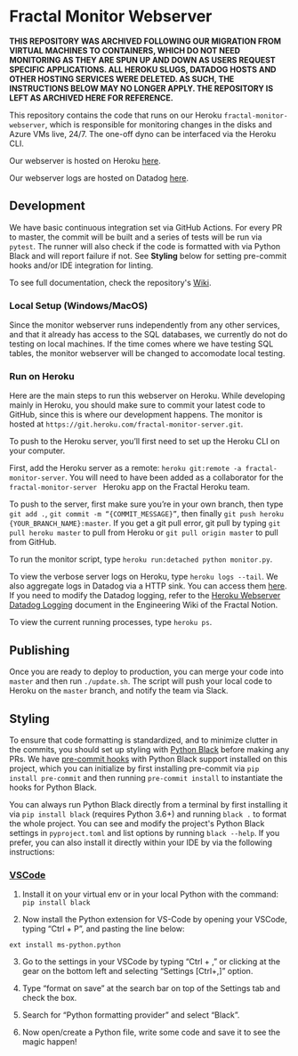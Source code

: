 # Fractal Monitor Webserver

**THIS REPOSITORY WAS ARCHIVED FOLLOWING OUR MIGRATION FROM VIRTUAL MACHINES TO CONTAINERS, WHICH DO NOT NEED MONITORING AS THEY ARE SPUN UP AND DOWN AS USERS REQUEST SPECIFIC APPLICATIONS. ALL HEROKU SLUGS, DATADOG HOSTS AND OTHER HOSTING SERVICES WERE DELETED. AS SUCH, THE INSTRUCTIONS BELOW MAY NO LONGER APPLY. THE REPOSITORY IS LEFT AS ARCHIVED HERE FOR REFERENCE.**

This repository contains the code that runs on our Heroku `fractal-monitor-webserver`, which is responsible for monitoring changes in the disks and Azure VMs live, 24/7. The one-off dyno can be interfaced via the Heroku CLI.

Our webserver is hosted on Heroku [here](https://fractal-monitor-server.herokuapp.com).

Our webserver logs are hosted on Datadog [here](https://app.datadoghq.com/logs?cols=core_host%2Ccore_service&from_ts=1593977274176&index=&live=true&messageDisplay=inline&stream_sort=desc&to_ts=1593978174176).

## Development

We have basic continuous integration set via GitHub Actions. For every PR to master, the commit will be built and a series of tests will be run via `pytest`. The runner will also check if the code is formatted with via Python Black and will report failure if not. See **Styling** below for setting pre-commit hooks and/or IDE integration for linting.

To see full documentation, check the repository's [Wiki](https://github.com/fractalcomputers/monitor-webserver/wiki).

### Local Setup (Windows/MacOS)

Since the monitor webserver runs independently from any other services, and that it already has access to the SQL databases, we currently do not do testing on local machines. If the time comes where we have testing SQL tables, the monitor webserver will be changed to accomodate local testing.

### Run on Heroku

Here are the main steps to run this webserver on Heroku. While developing mainly in Heroku, you should make sure to commit your latest code to GitHub, since this is where our development happens. The monitor is hosted at `https://git.heroku.com/fractal-monitor-server.git`.

To push to the Heroku server, you’ll first need to set up the Heroku CLI on your computer.

First, add the Heroku server as a remote: `heroku git:remote -a fractal-monitor-server`. You will need to have been added as a collaborator for the `fractal-monitor-server ` Heroku app on the Fractal Heroku team.

To push to the server, first make sure you’re in your own branch, then type `git add .`, `git commit -m “{COMMIT_MESSAGE}”`, then finally `git push heroku {YOUR_BRANCH_NAME}:master`. If you get a git pull error, git pull by typing `git pull heroku master` to pull from Heroku or `git pull origin master` to pull from GitHub.

To run the monitor script, type `heroku run:detached python monitor.py`.

To view the verbose server logs on Heroku, type `heroku logs --tail`. We also aggregate logs in Datadog via a HTTP sink. You can access them [here](https://app.datadoghq.com/logs?cols=core_host%2Ccore_service&from_ts=1593977274176&index=&live=true&messageDisplay=inline&stream_sort=desc&to_ts=1593978174176). If you need to modify the Datadog logging, refer to the [Heroku Webserver Datadog Logging](https://www.notion.so/fractalcomputers/Heroku-Webserver-Datadog-Logging-dfd38d40705a4226b9f0922ef262709c) document in the Engineering Wiki of the Fractal Notion.

To view the current running processes, type `heroku ps`.

## Publishing

Once you are ready to deploy to production, you can merge your code into `master` and then run `./update.sh`. The script will push your local code to Heroku on the `master` branch, and notify the team via Slack.

## Styling

To ensure that code formatting is standardized, and to minimize clutter in the commits, you should set up styling with [Python Black](https://github.com/psf/black) before making any PRs. We have [pre-commit hooks](https://pre-commit.com/) with Python Black support installed on this project, which you can initialize by first installing pre-commit via `pip install pre-commit` and then running `pre-commit install` to instantiate the hooks for Python Black.

You can always run Python Black directly from a terminal by first installing it via `pip install black` (requires Python 3.6+) and running `black .` to format the whole project. You can see and modify the project's Python Black settings in `pyproject.toml` and list options by running `black --help`. If you prefer, you can also install it directly within your IDE by via the following instructions:

### [VSCode](https://medium.com/@marcobelo/setting-up-python-black-on-visual-studio-code-5318eba4cd00)

1. Install it on your virtual env or in your local Python with the command: `pip install black`

2. Now install the Python extension for VS-Code by opening your VSCode, typing “Ctrl + P”, and pasting the line below:

```
ext install ms-python.python
```

3. Go to the settings in your VSCode by typing “Ctrl + ,” or clicking at the gear on the bottom left and selecting “Settings [Ctrl+,]” option.

4. Type “format on save” at the search bar on top of the Settings tab and check the box.

5. Search for “Python formatting provider” and select “Black”.

6. Now open/create a Python file, write some code and save it to see the magic happen!

